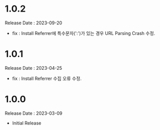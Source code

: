 # 1.0.2
Release Date : 2023-09-20
- fix : Install Referrer에 특수문자(':')가 있는 경우 URL Parsing Crash 수정.

# 1.0.1
Release Date : 2023-04-25
- fix : Install Referrer 수집 오류 수정.

# 1.0.0
Release Date : 2023-03-09
- Initial Release
